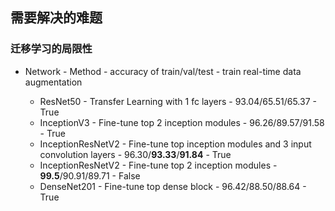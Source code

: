 ## 需要解决的难题

### 迁移学习的局限性
* Network - Method - accuracy of train/val/test - train real-time data augmentation

  * ResNet50 - Transfer Learning with 1 fc layers - 93.04/65.51/65.37 - True
  * InceptionV3 - Fine-tune top 2 inception modules - 96.26/89.57/91.58 - True
  * InceptionResNetV2 - Fine-tune top inception modules and 3 input convolution layers - 96.30/**93.33**/**91.84** - True
  * InceptionResNetV2 - Fine-tune top 2 inception modules - **99.5**/90.91/89.71 - False
  * DenseNet201 - Fine-tune top dense block - 96.42/88.50/88.64 - True
